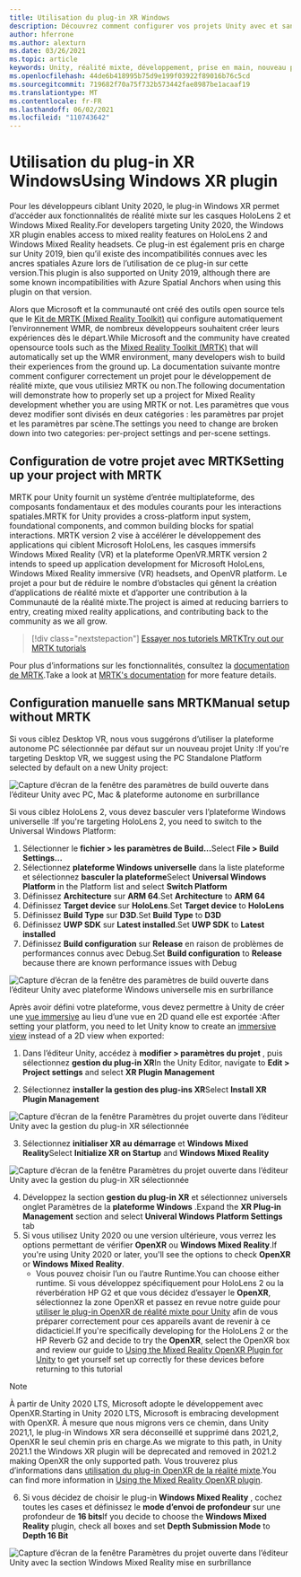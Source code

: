 ```yaml
---
title: Utilisation du plug-in XR Windows
description: Découvrez comment configurer vos projets Unity avec et sans MRTK à l’aide de la prise en charge de Windows XR.
author: hferrone
ms.author: alexturn
ms.date: 03/26/2021
ms.topic: article
keywords: Unity, réalité mixte, développement, prise en main, nouveau projet, Windows Mixed Reality, UWP, XR, performance, Legacy, mrtk, Windows
ms.openlocfilehash: 44de6b418995b75d9e199f03922f89016b76c5cd
ms.sourcegitcommit: 719682f70a75f732b573442fae8987be1acaaf19
ms.translationtype: MT
ms.contentlocale: fr-FR
ms.lasthandoff: 06/02/2021
ms.locfileid: "110743642"
---
```

# <a name="using-windows-xr-plugin"></a><span data-ttu-id="8236d-104">Utilisation du plug-in XR Windows</span><span class="sxs-lookup"><span data-stu-id="8236d-104">Using Windows XR plugin</span></span>

<span data-ttu-id="8236d-105">Pour les développeurs ciblant Unity 2020, le plug-in Windows XR permet d’accéder aux fonctionnalités de réalité mixte sur les casques HoloLens 2 et Windows Mixed Reality.</span><span class="sxs-lookup"><span data-stu-id="8236d-105">For developers targeting Unity 2020, the Windows XR plugin enables access to mixed reality features on HoloLens 2 and Windows Mixed Reality headsets.</span></span>  <span data-ttu-id="8236d-106">Ce plug-in est également pris en charge sur Unity 2019, bien qu’il existe des incompatibilités connues avec les ancres spatiales Azure lors de l’utilisation de ce plug-in sur cette version.</span><span class="sxs-lookup"><span data-stu-id="8236d-106">This plugin is also supported on Unity 2019, although there are some known incompatibilities with Azure Spatial Anchors when using this plugin on that version.</span></span>

<span data-ttu-id="8236d-107">Alors que Microsoft et la communauté ont créé des outils open source tels que le [Kit de MRTK (Mixed Reality Toolkit)](https://microsoft.github.io/MixedRealityToolkit-Unity/Documentation/Installation.html) qui configure automatiquement l’environnement WMR, de nombreux développeurs souhaitent créer leurs expériences dès le départ.</span><span class="sxs-lookup"><span data-stu-id="8236d-107">While Microsoft and the community have created opensource tools such as the [Mixed Reality Toolkit (MRTK)](https://microsoft.github.io/MixedRealityToolkit-Unity/Documentation/Installation.html) that will automatically set up the WMR environment, many developers wish to build their experiences from the ground up.</span></span>  <span data-ttu-id="8236d-108">La documentation suivante montre comment configurer correctement un projet pour le développement de réalité mixte, que vous utilisiez MRTK ou non.</span><span class="sxs-lookup"><span data-stu-id="8236d-108">The following documentation will demonstrate how to properly set up a project for Mixed Reality development whether you are using MRTK or not.</span></span>  <span data-ttu-id="8236d-109">Les paramètres que vous devez modifier sont divisés en deux catégories : les paramètres par projet et les paramètres par scène.</span><span class="sxs-lookup"><span data-stu-id="8236d-109">The settings you need to change are broken down into two categories: per-project settings and per-scene settings.</span></span>

## <a name="setting-up-your-project-with-mrtk"></a><span data-ttu-id="8236d-110">Configuration de votre projet avec MRTK</span><span class="sxs-lookup"><span data-stu-id="8236d-110">Setting up your project with MRTK</span></span>

<span data-ttu-id="8236d-111">MRTK pour Unity fournit un système d’entrée multiplateforme, des composants fondamentaux et des modules courants pour les interactions spatiales.</span><span class="sxs-lookup"><span data-stu-id="8236d-111">MRTK for Unity provides a cross-platform input system, foundational components, and common building blocks for spatial interactions.</span></span> <span data-ttu-id="8236d-112">MRTK version 2 vise à accélérer le développement des applications qui ciblent Microsoft HoloLens, les casques immersifs Windows Mixed Reality (VR) et la plateforme OpenVR.</span><span class="sxs-lookup"><span data-stu-id="8236d-112">MRTK version 2 intends to speed up application development for Microsoft HoloLens, Windows Mixed Reality immersive (VR) headsets, and OpenVR platform.</span></span> <span data-ttu-id="8236d-113">Le projet a pour but de réduire le nombre d’obstacles qui gênent la création d’applications de réalité mixte et d’apporter une contribution à la Communauté de la réalité mixte.</span><span class="sxs-lookup"><span data-stu-id="8236d-113">The project is aimed at reducing barriers to entry, creating mixed reality applications, and contributing back to the community as we all grow.</span></span>

> [!div class="nextstepaction"]
> [<span data-ttu-id="8236d-114">Essayer nos tutoriels MRTK</span><span class="sxs-lookup"><span data-stu-id="8236d-114">Try out our MRTK tutorials</span></span>](./tutorials/mr-learning-base-02.md?tabs=winxr)

<span data-ttu-id="8236d-115">Pour plus d’informations sur les fonctionnalités, consultez la [documentation de MRTK](/windows/mixed-reality/mrtk-unity).</span><span class="sxs-lookup"><span data-stu-id="8236d-115">Take a look at [MRTK's documentation](/windows/mixed-reality/mrtk-unity) for more feature details.</span></span>

## <a name="manual-setup-without-mrtk"></a><span data-ttu-id="8236d-116">Configuration manuelle sans MRTK</span><span class="sxs-lookup"><span data-stu-id="8236d-116">Manual setup without MRTK</span></span>

<span data-ttu-id="8236d-117">Si vous ciblez Desktop VR, nous vous suggérons d’utiliser la plateforme autonome PC sélectionnée par défaut sur un nouveau projet Unity :</span><span class="sxs-lookup"><span data-stu-id="8236d-117">If you're targeting Desktop VR, we suggest using the PC Standalone Platform selected by default on a new Unity project:</span></span>

![Capture d’écran de la fenêtre des paramètres de build ouverte dans l’éditeur Unity avec PC, Mac & plateforme autonome en surbrillance](images/wmr-config-img-3.png)

<span data-ttu-id="8236d-119">Si vous ciblez HoloLens 2, vous devez basculer vers l’plateforme Windows universelle :</span><span class="sxs-lookup"><span data-stu-id="8236d-119">If you're targeting HoloLens 2, you need to switch to the Universal Windows Platform:</span></span>

1.  <span data-ttu-id="8236d-120">Sélectionner le **fichier > les paramètres de Build...**</span><span class="sxs-lookup"><span data-stu-id="8236d-120">Select **File > Build Settings...**</span></span>
2.  <span data-ttu-id="8236d-121">Sélectionnez **plateforme Windows universelle** dans la liste plateforme et sélectionnez **basculer la plateforme**</span><span class="sxs-lookup"><span data-stu-id="8236d-121">Select **Universal Windows Platform** in the Platform list and select **Switch Platform**</span></span>
3.  <span data-ttu-id="8236d-122">Définissez **Architecture** sur **ARM 64**.</span><span class="sxs-lookup"><span data-stu-id="8236d-122">Set **Architecture** to **ARM 64**</span></span>
4.  <span data-ttu-id="8236d-123">Définissez **Target device** sur **HoloLens**.</span><span class="sxs-lookup"><span data-stu-id="8236d-123">Set **Target device** to **HoloLens**</span></span>
5.  <span data-ttu-id="8236d-124">Définissez **Build Type** sur **D3D**.</span><span class="sxs-lookup"><span data-stu-id="8236d-124">Set **Build Type** to **D3D**</span></span>
6.  <span data-ttu-id="8236d-125">Définissez **UWP SDK** sur **Latest installed**.</span><span class="sxs-lookup"><span data-stu-id="8236d-125">Set **UWP SDK** to **Latest installed**</span></span>
7.  <span data-ttu-id="8236d-126">Définissez **Build configuration** sur **Release** en raison de problèmes de performances connus avec Debug.</span><span class="sxs-lookup"><span data-stu-id="8236d-126">Set **Build configuration** to **Release** because there are known performance issues with Debug</span></span>

![Capture d’écran de la fenêtre des paramètres de build ouverte dans l’éditeur Unity avec plateforme Windows universelle mis en surbrillance](images/wmr-config-img-4.png)

<span data-ttu-id="8236d-128">Après avoir défini votre plateforme, vous devez permettre à Unity de créer une [vue immersive](../../design/app-views.md) au lieu d’une vue en 2D quand elle est exportée :</span><span class="sxs-lookup"><span data-stu-id="8236d-128">After setting your platform, you need to let Unity know to create an [immersive view](../../design/app-views.md) instead of a 2D view when exported:</span></span>

1. <span data-ttu-id="8236d-129">Dans l’éditeur Unity, accédez à **modifier > paramètres du projet** , puis sélectionnez **gestion du plug-in XR**</span><span class="sxs-lookup"><span data-stu-id="8236d-129">In the Unity Editor, navigate to **Edit > Project settings** and select **XR Plugin Management**</span></span>

2. <span data-ttu-id="8236d-130">Sélectionnez **installer la gestion des plug-ins XR**</span><span class="sxs-lookup"><span data-stu-id="8236d-130">Select **Install XR Plugin Management**</span></span>

![Capture d’écran de la fenêtre Paramètres du projet ouverte dans l’éditeur Unity avec la gestion du plug-in XR sélectionnée](images/wmr-config-img-5.png)

3. <span data-ttu-id="8236d-132">Sélectionnez **initialiser XR au démarrage** et **Windows Mixed Reality**</span><span class="sxs-lookup"><span data-stu-id="8236d-132">Select **Initialize XR on Startup** and **Windows Mixed Reality**</span></span>

![Capture d’écran de la fenêtre Paramètres du projet ouverte dans l’éditeur Unity avec la gestion du plug-in XR sélectionnée](images/wmr-config-img-7.png)

4. <span data-ttu-id="8236d-134">Développez la section **gestion du plug-in XR** et sélectionnez universels onglet Paramètres de la **plateforme Windows** .</span><span class="sxs-lookup"><span data-stu-id="8236d-134">Expand the **XR Plug-in Management** section and select **Univeral Windows Platform Settings** tab</span></span>
5. <span data-ttu-id="8236d-135">Si vous utilisez Unity 2020 ou une version ultérieure, vous verrez les options permettant de vérifier **OpenXR** ou **Windows Mixed Reality**.</span><span class="sxs-lookup"><span data-stu-id="8236d-135">If you're using Unity 2020 or later, you'll see the options to check **OpenXR** or **Windows Mixed Reality**.</span></span> 
    * <span data-ttu-id="8236d-136">Vous pouvez choisir l’un ou l’autre Runtime.</span><span class="sxs-lookup"><span data-stu-id="8236d-136">You can choose either runtime.</span></span>  <span data-ttu-id="8236d-137">Si vous développez spécifiquement pour HoloLens 2 ou la réverbération HP G2 et que vous décidez d’essayer le **OpenXR**, sélectionnez la zone OpenXR et passez en revue notre guide pour [utiliser le plug-in OpenXR de réalité mixte pour Unity](openxr-getting-started.md) afin de vous préparer correctement pour ces appareils avant de revenir à ce didacticiel.</span><span class="sxs-lookup"><span data-stu-id="8236d-137">If you're specifically developing for the HoloLens 2 or the HP Reverb G2 and decide to try the **OpenXR**, select the OpenXR box and review our guide to [Using the Mixed Reality OpenXR Plugin for Unity](openxr-getting-started.md) to get yourself set up correctly for these devices before returning to this tutorial</span></span>

> [!NOTE]
> <span data-ttu-id="8236d-138">À partir de Unity 2020 LTS, Microsoft adopte le développement avec OpenXR.</span><span class="sxs-lookup"><span data-stu-id="8236d-138">Starting in Unity 2020 LTS, Microsoft is embracing development with OpenXR.</span></span>  <span data-ttu-id="8236d-139">À mesure que nous migrons vers ce chemin, dans Unity 2021,1, le plug-in Windows XR sera déconseillé et supprimé dans 2021,2, OpenXR le seul chemin pris en charge.</span><span class="sxs-lookup"><span data-stu-id="8236d-139">As we migrate to this path, in Unity 2021.1 the Windows XR plugin will be deprecated and removed in 2021.2 making OpenXR the only supported path.</span></span> <span data-ttu-id="8236d-140">Vous trouverez plus d’informations dans [utilisation du plug-in OpenXR de la réalité mixte](openxr-getting-started.md).</span><span class="sxs-lookup"><span data-stu-id="8236d-140">You can find more information in [Using the Mixed Reality OpenXR plugin](openxr-getting-started.md).</span></span>

6. <span data-ttu-id="8236d-141">Si vous décidez de choisir le plug-in **Windows Mixed Reality** , cochez toutes les cases et définissez le **mode d’envoi de profondeur** sur une profondeur de **16 bits**</span><span class="sxs-lookup"><span data-stu-id="8236d-141">If you decide to choose the **Windows Mixed Reality** plugin, check all boxes and set **Depth Submission Mode** to **Depth 16 Bit**</span></span>

![Capture d’écran de la fenêtre Paramètres du projet ouverte dans l’éditeur Unity avec la section Windows Mixed Reality mise en surbrillance](images/wmr-config-img-8.png)